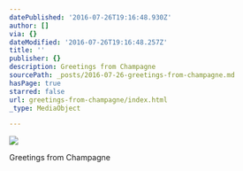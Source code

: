 ```yaml
---
datePublished: '2016-07-26T19:16:48.930Z'
author: []
via: {}
dateModified: '2016-07-26T19:16:48.257Z'
title: ''
publisher: {}
description: Greetings from Champagne
sourcePath: _posts/2016-07-26-greetings-from-champagne.md
hasPage: true
starred: false
url: greetings-from-champagne/index.html
_type: MediaObject

---
```

![](https://the-grid-user-content.s3-us-west-2.amazonaws.com/7f5fa168-48e9-4506-a09d-933fbc061dab.jpg)

Greetings from Champagne
